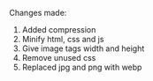 Changes made:

1. Added compression
2. Minify html, css and js
3. Give image tags width and height
4. Remove unused css
5. Replaced jpg and png with webp
